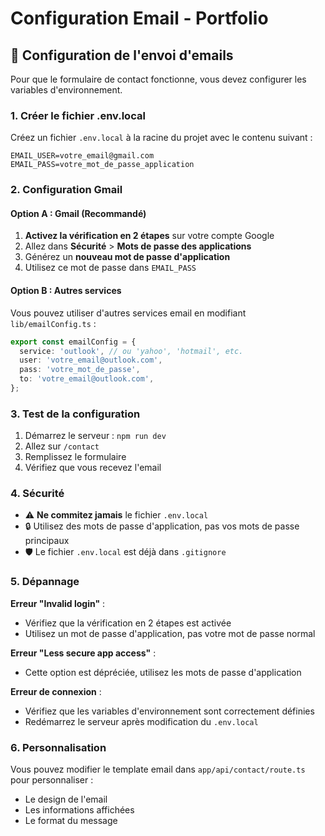 # Configuration Email - Portfolio

## 📧 Configuration de l'envoi d'emails

Pour que le formulaire de contact fonctionne, vous devez configurer les variables d'environnement.

### 1. Créer le fichier .env.local

Créez un fichier `.env.local` à la racine du projet avec le contenu suivant :

```env
EMAIL_USER=votre_email@gmail.com
EMAIL_PASS=votre_mot_de_passe_application
```

### 2. Configuration Gmail

#### Option A : Gmail (Recommandé)

1. **Activez la vérification en 2 étapes** sur votre compte Google
2. Allez dans **Sécurité** > **Mots de passe des applications**
3. Générez un **nouveau mot de passe d'application**
4. Utilisez ce mot de passe dans `EMAIL_PASS`

#### Option B : Autres services

Vous pouvez utiliser d'autres services email en modifiant `lib/emailConfig.ts` :

```typescript
export const emailConfig = {
  service: 'outlook', // ou 'yahoo', 'hotmail', etc.
  user: 'votre_email@outlook.com',
  pass: 'votre_mot_de_passe',
  to: 'votre_email@outlook.com',
};
```

### 3. Test de la configuration

1. Démarrez le serveur : `npm run dev`
2. Allez sur `/contact`
3. Remplissez le formulaire
4. Vérifiez que vous recevez l'email

### 4. Sécurité

- ⚠️ **Ne commitez jamais** le fichier `.env.local`
- 🔒 Utilisez des mots de passe d'application, pas vos mots de passe principaux
- 🛡️ Le fichier `.env.local` est déjà dans `.gitignore`

### 5. Dépannage

**Erreur "Invalid login"** :
- Vérifiez que la vérification en 2 étapes est activée
- Utilisez un mot de passe d'application, pas votre mot de passe normal

**Erreur "Less secure app access"** :
- Cette option est dépréciée, utilisez les mots de passe d'application

**Erreur de connexion** :
- Vérifiez que les variables d'environnement sont correctement définies
- Redémarrez le serveur après modification du `.env.local`

### 6. Personnalisation

Vous pouvez modifier le template email dans `app/api/contact/route.ts` pour personnaliser :
- Le design de l'email
- Les informations affichées
- Le format du message
